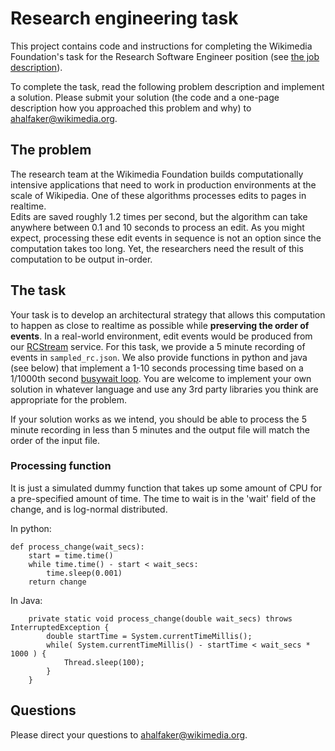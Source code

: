 # Research engineering task

This project contains code and instructions for completing the Wikimedia
Foundation's task for the Research Software Engineer position (see
[the job description](https://boards.greenhouse.io/wikimedia/jobs/96659)).

To complete the task, read the following problem description and implement a
solution.  Please submit your solution (the code and a one-page description
how you approached this problem and why) to ahalfaker@wikimedia.org.

## The problem

The research team at the Wikimedia Foundation builds computationally intensive
applications that need to work in production environments at the scale of
Wikipedia.  One of these algorithms processes edits to pages in realtime.  
Edits are saved roughly 1.2 times per second, but the algorithm can take
anywhere between 0.1 and 10 seconds to process an edit.  As you might expect,
processing these edit events in sequence is not an option since the computation
takes too long.  Yet, the researchers need the result of this computation to be
output in-order.

## The task

Your task is to develop an architectural strategy that allows this computation
to happen as close to realtime as possible while **preserving the order of
events**. In a real-world environment, edit events would be produced from our
[RCStream](https://wikitech.wikimedia.org/wiki/RCStream) service.  For this
task, we provide a 5 minute recording of events in `sampled_rc.json`.  We also
provide functions in python and java (see below) that implement a 1-10 seconds 
processing time based on a 1/1000th second 
[busywait loop](https://en.wikipedia.org/wiki/Busy_waiting).  You are welcome to 
implement your own solution in whatever language and use any 3rd party 
libraries you think are appropriate for the problem.

If your solution works as we intend, you should be able to process the 5
minute recording in less than 5 minutes and the output file will match the
order of the input file.

### Processing function ###

It is just a simulated dummy function that takes up some amount of CPU for
a pre-specified amount of time. The time to wait is in the 'wait' field
of the change, and is log-normal distributed.

In python:

```
def process_change(wait_secs):
    start = time.time()
    while time.time() - start < wait_secs:
        time.sleep(0.001)
    return change
```

In Java:

```
    private static void process_change(double wait_secs) throws InterruptedException {
        double startTime = System.currentTimeMillis();
        while( System.currentTimeMillis() - startTime < wait_secs * 1000 ) {
            Thread.sleep(100);
        }
    }
```

## Questions

Please direct your questions to ahalfaker@wikimedia.org.
